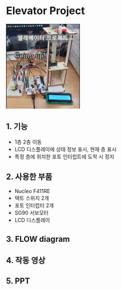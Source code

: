 # Elevator Project

<img width = "40%" src="https://github.com/buskingsue/elevator/blob/master/elevator.png">

## 1. 기능

- 1층 2층 이동
- LCD 디스플레이에 상태 정보 표시, 현재 층 표시
- 특정 층에 위치한 포토 인터럽트에 도착 시 정지


## 2. 사용한 부품

- Nucleo F411RE
- 택트 스위치 2개
- 포토 인터럽터 2개
- SG90 서보모터
- LCD 디스플레이

## 3. FLOW  diagram


## 4. 작동 영상

## 5. PPT

